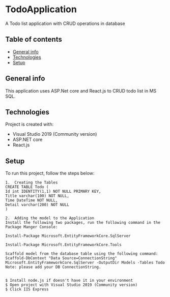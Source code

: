 # TodoApplication
A Todo list application with CRUD operations in database 

## Table of contents
* [General info](#general-info)
* [Technologies](#technologies)
* [Setup](#setup)

## General info
This application uses ASP.Net core and React.js to CRUD todo list in MS SQL.
	
## Technologies
Project is created with:
* Visual Studio 2019 (Community version)
* ASP.NET core
* React.js
	
## Setup
To run this project, follow the steps below:

```
1.	Creating the Tables
CREATE TABLE Todo (
Id int IDENTITY(1,1) NOT NULL PRIMARY KEY,
Title varchar(100) NOT NULL,
Time DateTime NOT NULL,
Detail varchar(200) NOT NULL
)

2.	Adding the model to the Application
Install the following two packages, run the following command in the Package Manger Console:

Install-Package Microsoft.EntityFrameworkCore.SqlServer

Install-Package Microsoft.EntityFrameworkCore.Tools

Scaffold model from the database table using the following command:
Scaffold-DbContext "Data Source=ConnectionString" Microsoft.EntityFrameworkCore.SqlServer -OutputDir Models -Tables Todo
Note: please add your DB ConnectionString.


$ Install node.js if doesn't have it in your environment
$ Open project with Visual Studio 2019 (Community version)
$ Click IIS Express

```
